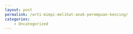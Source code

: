 ```yaml
---
layout: post
permalink: /arti-mimpi-melihat-anak-perempuan-kencing/
categories:
    - Uncategorized
---
```


